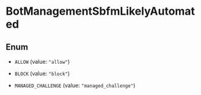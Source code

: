 

# BotManagementSbfmLikelyAutomated

## Enum


* `ALLOW` (value: `"allow"`)

* `BLOCK` (value: `"block"`)

* `MANAGED_CHALLENGE` (value: `"managed_challenge"`)



